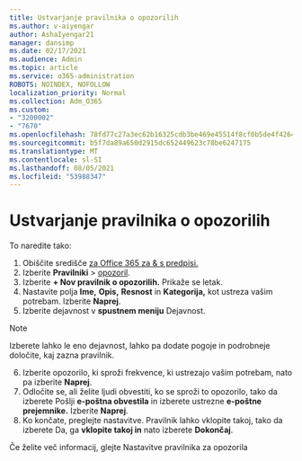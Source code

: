 ```yaml
---
title: Ustvarjanje pravilnika o opozorilih
ms.author: v-aiyengar
author: AshaIyengar21
manager: dansimp
ms.date: 02/17/2021
ms.audience: Admin
ms.topic: article
ms.service: o365-administration
ROBOTS: NOINDEX, NOFOLLOW
localization_priority: Normal
ms.collection: Adm_O365
ms.custom:
- "3200002"
- "7670"
ms.openlocfilehash: 78fd77c27a3ec62b16325cdb3be469e45514f8cf0b5de4f4264f080b23627eef
ms.sourcegitcommit: b5f7da89a650d2915dc652449623c78be6247175
ms.translationtype: MT
ms.contentlocale: sl-SI
ms.lasthandoff: 08/05/2021
ms.locfileid: "53988347"
---
```

# <a name="create-an-alert-policy"></a>Ustvarjanje pravilnika o opozorilih

To naredite tako:

1. Obiščite središče [za Office 365 za & s predpisi.](https://go.microsoft.com/fwlink/p/?linkid=2077143)
1. Izberite **Pravilniki**  >  [opozoril](https://go.microsoft.com/fwlink/?linkid=2103208).
1. Izberite **+ Nov pravilnik o opozorilih.** Prikaže se letak.
1. Nastavite polja **Ime,** **Opis,** **Resnost** in **Kategorija,** kot ustreza vašim potrebam. Izberite **Naprej**.
1. Izberite dejavnost v **spustnem meniju** Dejavnost.
> [!NOTE]
>  Izberete lahko le eno dejavnost, lahko pa dodate pogoje in podrobneje določite, kaj zazna pravilnik.
6. Izberite opozorilo, ki sproži frekvence, ki ustrezajo vašim potrebam, nato pa izberite **Naprej**.
7. Odločite se, ali želite ljudi obvestiti, ko se sproži to opozorilo, tako da izberete Pošlji **e-poštna obvestila** in izberete ustrezne **e-poštne prejemnike.** Izberite **Naprej**.
8. Ko končate, preglejte nastavitve. Pravilnik lahko vklopite takoj, tako da izberete Da, ga **vklopite takoj in** nato izberete **Dokončaj**.

Če želite več informacij, glejte Nastavitve pravilnika za opozorila

